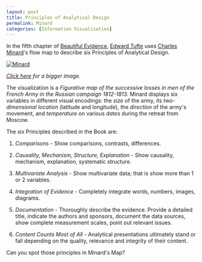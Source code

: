 ```yaml
--- 
layout: post
title: Principles of Analytical Design 
permalink: Minard
categories: [Information Visualization]
---
```


In the fifth chapter of [Beautiful Evidence](http://www.amazon.com/Beautiful-Evidence-Edward-R-Tufte/dp/0961392177), 
[Edward Tufte](http://en.wikipedia.org/wiki/Edward_tufte) uses [Charles
Minard](http://en.wikipedia.org/wiki/Charles_Joseph_Minard)'s flow map to
describe six Principles of Analytical Design.

[![Minard](/notes/assets/Minard.png)](/notes/assets/Minard.big.png)

*[Click here](/notes/assets/Minard.big.png) for a bigger image.*

The visualization is a *Figurative map of the successive losses in men
of the French Army in the Russian campaign 1812-1813.* Minard displays
six variables in different visual encodings: the *size* of the army, its
*two-dimensional location* (latitude and longitude), the *direction* of
the army's movement, and *temperature* on various *dates* during the
retreat from Moscow.

The six Principles described in the Book are:

1. *Comparisons* - Show comparisons, contrasts, differences.

2. *Causality, Mechanism, Structure, Explanation* - Show causality,
   mechanism, explanation, systematic structure.

3. *Multivariate Analysis* - Show multivariate data; that is show more
   than 1 or 2 variables.

4. *Integration of Evidence* - Completely integrate words, numbers,
   images, diagrams.

5. *Documentation* - Thoroughly describe the evidence. Provide a detailed
   title, indicate the authors and sponsors, document the data sources,
show complete measurement scales, point out relevant issues.

6. *Content Counts Most of All* - Analytical presentations ultimately
   stand or fall depending on the quality, relevance and integrity of
their content.

Can you spot those principles in Minard's Map?
